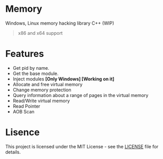# Memory
Windows, Linux memory hacking library C++ (WIP)
>x86 and x64 support

# Features
- Get pid by name.
- Get the base module.
- Inject modules **[Only Windows] [Working on it]**
- Allocate and free virtual memory
- Change memory protection
- Query information about a range of pages in the virtual memory
- Read/Write virtual memory
- Read Pointer
- AOB Scan

# Lisence
This project is licensed under the MIT License - see the [LICENSE](https://github.com/Kirizaku/Memory/blob/main/LICENSE) file for details.
